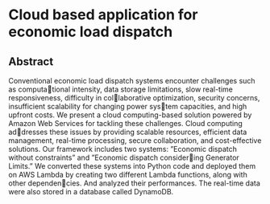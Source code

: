 # Cloud based application for economic load dispatch

## Abstract
Conventional economic load dispatch systems encounter challenges such as computational intensity, data storage limitations, slow real-time responsiveness, difficulty in collaborative optimization, security concerns, insufficient scalability for changing power system capacities, and high upfront costs. We present a cloud computing-based solution
powered by Amazon Web Services for tackling these challenges. Cloud computing addresses these issues by providing scalable resources, efficient data management, real-time
processing, secure collaboration, and cost-effective solutions. Our framework includes
two systems: ”Economic dispatch without constraints” and ”Economic dispatch considering Generator Limits.” We converted these systems into Python code and deployed them
on AWS Lambda by creating two different Lambda functions, along with other dependencies. And analyzed their performances. The real-time data were also stored in a database
called DynamoDB.
